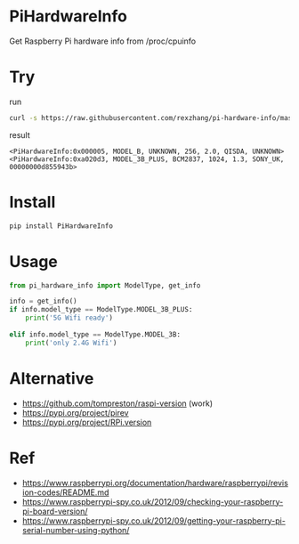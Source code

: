 # PiHardwareInfo
Get Raspberry Pi hardware info from /proc/cpuinfo


# Try
run
```bash
curl -s https://raw.githubusercontent.com/rexzhang/pi-hardware-info/master/pi_hardware_info.py | python3
```

result
```text
<PiHardwareInfo:0x000005, MODEL_B, UNKNOWN, 256, 2.0, QISDA, UNKNOWN>
<PiHardwareInfo:0xa020d3, MODEL_3B_PLUS, BCM2837, 1024, 1.3, SONY_UK, 00000000d855943b>
```

# Install
```bash
pip install PiHardwareInfo
```

# Usage
```python
from pi_hardware_info import ModelType, get_info

info = get_info()
if info.model_type == ModelType.MODEL_3B_PLUS:
    print('5G Wifi ready')
    
elif info.model_type == ModelType.MODEL_3B:
    print('only 2.4G Wifi')
```

# Alternative
* https://github.com/tompreston/raspi-version (work)
* https://pypi.org/project/pirev
* https://pypi.org/project/RPi.version

# Ref
* https://www.raspberrypi.org/documentation/hardware/raspberrypi/revision-codes/README.md
* https://www.raspberrypi-spy.co.uk/2012/09/checking-your-raspberry-pi-board-version/
* https://www.raspberrypi-spy.co.uk/2012/09/getting-your-raspberry-pi-serial-number-using-python/
